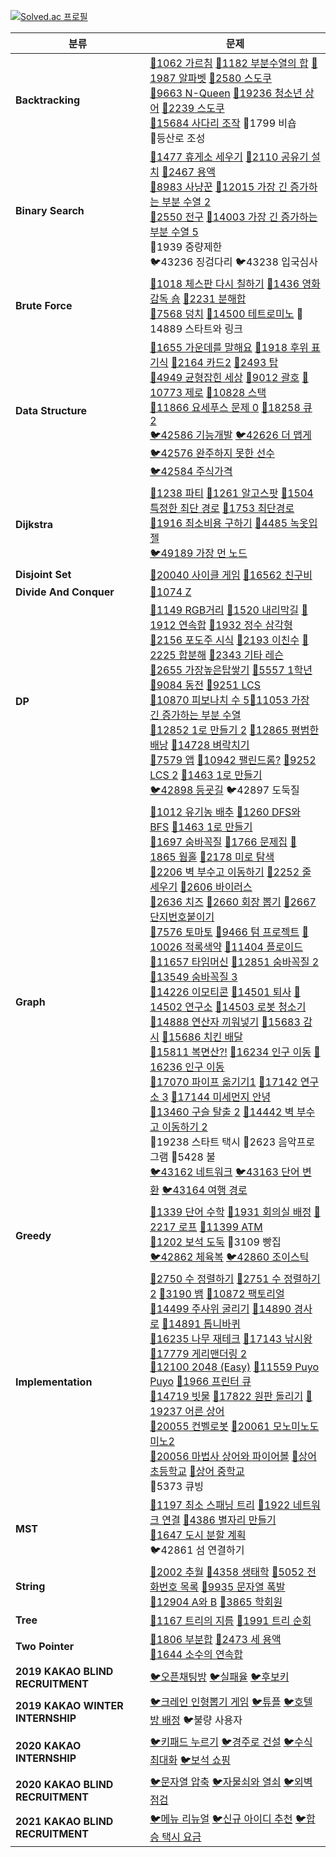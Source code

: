 [![Solved.ac 프로필](http://mazassumnida.wtf/api/v2/generate_badge?boj=4z7l)](https://solved.ac/4z7l)




| 분류                             | 문제                                                         |
| -------------------------------- | ------------------------------------------------------------ |
| **Backtracking**                 | [🥇1062 가르침](https://www.acmicpc.net/problem/1062)  [🥈1182 부분수열의 합](https://www.acmicpc.net/problem/1182)  [🥇1987 알파벳](https://www.acmicpc.net/problem/1987)  [🥇2580 스도쿠](https://www.acmicpc.net/problem/2580)<br>[🥇9663 N-Queen](https://www.acmicpc.net/problem/9663)  [🥇19236 청소년 상어](https://www.acmicpc.net/problem/19236)  [🥇2239 스도쿠](https://www.acmicpc.net/problem/2239)<br>[🥇15684 사다리 조작](https://www.acmicpc.net/problem/15684)  🥇1799 비숍<br>📘등산로 조성 |
| **Binary Search**                | [🥇1477 휴게소 세우기](https://www.acmicpc.net/problem/1477)  [🥈2110 공유기 설치](https://www.acmicpc.net/problem/2110)  [🥇2467 용액](https://www.acmicpc.net/problem/2467)  <br/>[🥇8983 사냥꾼](https://www.acmicpc.net/problem/8983)  [🥇12015 가장 긴 증가하는 부분 수열 2](https://www.acmicpc.net/problem/12015)<br>[🥇2550 전구](http://boj.kr/2550)  [💎14003 가장 긴 증가하는 부분 수열 5](http://boj.kr/14003)<br>🥇1939 중량제한<br>🐦43236 징검다리  🐦43238 입국심사 |
| **Brute Force**                  | [🥈1018 체스판 다시 칠하기](https://www.acmicpc.net/problem/1018)  [🥈1436 영화감독 숌](https://www.acmicpc.net/problem/1436)  [🥉2231 분해합](https://www.acmicpc.net/problem/2231)  <br/>[🥈7568 덩치](https://www.acmicpc.net/problem/7568)  [🥇14500 테트로미노](https://www.acmicpc.net/problem/14500)  🥈14889 스타트와 링크 |
| **Data Structure**               | [🥇1655 가운데를 말해요](https://www.acmicpc.net/problem/1655)  [🥇1918 후위 표기식](https://www.acmicpc.net/problem/1918)  [🥈2164 카드2](https://www.acmicpc.net/problem/2164)  [🥇2493 탑](https://www.acmicpc.net/problem/2493)  <br>[🥈4949 균형잡힌 세상](https://www.acmicpc.net/problem/4949)  [🥈9012 괄호](https://www.acmicpc.net/problem/9012)  [🥈10773 제로](https://www.acmicpc.net/problem/10773)  [🥈10828 스택](https://www.acmicpc.net/problem/10828)  <br/>[🥈11866 요세푸스 문제 0](https://www.acmicpc.net/problem/11866)  [🥈18258 큐 2](https://www.acmicpc.net/problem/18258)  <br/>[🐦42586 기능개발](https://programmers.co.kr/learn/courses/30/lessons/42586)  [🐦42626 더 맵게](https://programmers.co.kr/learn/courses/30/lessons/42626)  [🐦42576 완주하지 못한 선수](https://programmers.co.kr/learn/courses/30/lessons/42576)<br>[🐦42584 주식가격](https://programmers.co.kr/learn/courses/30/lessons/42584) |
| **Dijkstra**                     | [🥇1238 파티](https://www.acmicpc.net/problem/1238)  [🥇1261 알고스팟](https://www.acmicpc.net/problem/1261)  [🥇1504 특정한 최단 경로](https://www.acmicpc.net/problem/1504)  [🥇1753 최단경로](https://www.acmicpc.net/problem/1753)<br>[🥇1916 최소비용 구하기](https://www.acmicpc.net/problem/1916)  [🥇4485 녹옷입젤](http://boj.kr/4485)<br>[🐦49189 가장 먼 노드](https://programmers.co.kr/learn/courses/30/lessons/49189) |
| **Disjoint Set**                 | [🥇20040 사이클 게임](https://www.acmicpc.net/problem/20040)  [🥇16562 친구비](http://boj.kr/16562) |
| **Divide And Conquer**           | [🥈1074 Z](https://www.acmicpc.net/problem/1074)              |
| **DP**                           | [🥈1149 RGB거리](https://www.acmicpc.net/problem/1149)  [🥇1520 내리막길](https://www.acmicpc.net/problem/1520)  [🥈1912 연속합](https://www.acmicpc.net/problem/1912)  [🥈1932 정수 삼각형](https://www.acmicpc.net/problem/1932)<br/>[🥈2156 포도주 시식](https://www.acmicpc.net/problem/2156)  [🥈2193 이친수](https://www.acmicpc.net/problem/2193)  [🥇2225 합분해](https://www.acmicpc.net/problem/2225)  [🥈2343 기타 레슨](https://www.acmicpc.net/problem/2343)<br/>[🥇2655 가장높은탑쌓기](https://www.acmicpc.net/problem/2655)  [🥇5557 1학년](https://www.acmicpc.net/problem/5557) [🥈9084 동전](https://www.acmicpc.net/problem/9084)  [🥇9251 LCS](https://www.acmicpc.net/problem/9251)  <br/>[🥉10870 피보나치 수 5](https://www.acmicpc.net/problem/10870)[🥈11053 가장 긴 증가하는 부분 수열](https://www.acmicpc.net/problem/11053)<br/>[🥈12852 1로 만들기 2](https://www.acmicpc.net/problem/12852)  [🥇12865 평범한 배낭](https://www.acmicpc.net/problem/12865)  [🥇14728 벼락치기](https://www.acmicpc.net/problem/14728)<br/>[🥇7579 앱](https://www.acmicpc.net/problem/7579)  [🥇10942 팰린드롬?](https://www.acmicpc.net/problem/10942)  [🥇9252 LCS 2](https://www.acmicpc.net/problem/9252)  [🥈1463 1로 만들기](https://www.acmicpc.net/problem/1463)<br/>[🐦42898 등굣길](https://programmers.co.kr/learn/courses/30/lessons/42898)  🐦42897 도둑질 |
| **Graph**                        | [🥈1012 유기농 배추](https://www.acmicpc.net/problem/1012)  [🥈1260 DFS와 BFS](https://www.acmicpc.net/problem/1260)  [🥈1463 1로 만들기](https://www.acmicpc.net/problem/1463)<br>[🥈1697 숨바꼭질](https://www.acmicpc.net/problem/1697)  [🥇1766 문제집](https://www.acmicpc.net/problem/1766)  [🥇1865 웜홀](https://www.acmicpc.net/problem/1865)  [🥈2178 미로 탐색](https://www.acmicpc.net/problem/2178)<br>[🥇2206 벽 부수고 이동하기](https://www.acmicpc.net/problem/2206)  [🥇2252 줄 세우기](https://www.acmicpc.net/problem/2252)  [🥈2606 바이러스](https://www.acmicpc.net/problem/2606)<br>[🥇2636 치즈](https://www.acmicpc.net/problem/2636)  [🥇2660 회장 뽑기](https://www.acmicpc.net/problem/2660)  [🥈2667 단지번호붙이기](https://www.acmicpc.net/problem/2667)<br>[🥈7576 토마토](https://www.acmicpc.net/problem/7576)  [🥇9466 텀 프로젝트](https://www.acmicpc.net/problem/9466)  [🥇10026 적록색약](https://www.acmicpc.net/problem/10026)  [🥇11404 플로이드](https://www.acmicpc.net/problem/11404)<br>[🥇11657 타임머신](https://www.acmicpc.net/problem/11657)  [🥇12851 숨바꼭질 2](https://www.acmicpc.net/problem/12851)  [🥇13549 숨바꼭질 3](https://www.acmicpc.net/problem/13549)<br>[🥇14226 이모티콘](https://www.acmicpc.net/problem/14226)  [🥈14501 퇴사](https://www.acmicpc.net/problem/14501)  [🥇14502 연구소](https://www.acmicpc.net/problem/14502)  [🥇14503 로봇 청소기](https://www.acmicpc.net/problem/14503)<br>[🥈14888 연산자 끼워넣기](https://www.acmicpc.net/problem/14888)  [🥇15683 감시](https://www.acmicpc.net/problem/15683)  [🥇15686 치킨 배달](https://www.acmicpc.net/problem/15686)<br>[🥇15811 복면산?!](https://www.acmicpc.net/problem/15811)  [🥇16234 인구 이동](https://www.acmicpc.net/problem/16234)  [🥇16236 인구 이동](https://www.acmicpc.net/problem/16236)<br>[🥇17070 파이프 옮기기1](https://www.acmicpc.net/problem/17070)  [🥇17142 연구소 3](https://www.acmicpc.net/problem/17142)  [🥇17144 미세먼지 안녕](https://www.acmicpc.net/problem/17144)<br>[🥇13460 구슬 탈출 2](https://www.acmicpc.net/problem/13460)  [🥇14442 벽 부수고 이동하기 2](http://boj.kr/14442)<br>🥇19238 스타트 택시  🥇2623 음악프로그램  🥇5428 불<br>[🐦43162 네트워크](https://programmers.co.kr/learn/courses/30/lessons/43162)  [🐦43163 단어 변환](https://programmers.co.kr/learn/courses/30/lessons/43163)  [🐦43164 여행 경로](https://programmers.co.kr/learn/courses/30/lessons/43164) |
| **Greedy**                       | [🥇1339 단어 수학](https://www.acmicpc.net/problem/1339)  [🥈1931 회의실 배정](https://www.acmicpc.net/problem/1931)  [🥈2217 로프](https://www.acmicpc.net/problem/2217)  [🥈11399 ATM](https://www.acmicpc.net/problem/11399)<br>[🥇1202 보석 도둑](https://www.acmicpc.net/problem/1202)  🥇3109 빵집<br>[🐦42862 체육복](https://programmers.co.kr/learn/courses/30/lessons/42862)  [🐦42860 조이스틱](https://programmers.co.kr/learn/courses/30/lessons/42860) |
| **Implementation**               | [🥉2750 수 정렬하기](https://www.acmicpc.net/problem/2750)  [🥈2751 수 정렬하기 2](https://www.acmicpc.net/problem/2751)  [🥇3190 뱀](https://www.acmicpc.net/problem/3190)  [🥉10872 팩토리얼](https://www.acmicpc.net/problem/10872)<br>[🥇14499 주사위 굴리기](https://www.acmicpc.net/problem/14499)  [🥇14890 경사로](https://www.acmicpc.net/problem/14890)  [🥇14891 톱니바퀴](https://www.acmicpc.net/problem/14891)<br/>[🥇16235 나무 재테크](https://www.acmicpc.net/problem/16235)  [🥇17143 낚시왕](https://www.acmicpc.net/problem/17143)  [🥇17779 게리맨더링 2](https://www.acmicpc.net/problem/17779)<br>[🥇12100 2048 (Easy)](https://www.acmicpc.net/problem/12100)  [🥇11559 Puyo Puyo](https://www.acmicpc.net/problem/11559)  [🥈1966 프린터 큐](https://www.acmicpc.net/problem/1966)  <br>[🥇14719 빗물](https://www.acmicpc.net/problem/14719)  [🥇17822 원판 돌리기](http://boj.kr/17822)  [🥇19237 어른 상어](http://boj.kr/19237)<br>[🥈20055 컨벨로봇](http://boj.kr/20055)  [🥇20061 모노미노도미노2](http://boj.kr/20061)<br>[🥇20056 마법사 상어와 파이어볼](http://boj.kr/20056)  [🥈상어 초등학교](http://boj.kr/21608)  [🥇상어 중학교](http://boj.kr/21609)<br>💎5373 큐빙 |
| **MST**                          | [🥇1197 최소 스패닝 트리](https://www.acmicpc.net/problem/1197)  [🥇1922 네트워크 연결](https://www.acmicpc.net/problem/1922)  [🥇4386 별자리 만들기](https://www.acmicpc.net/problem/4386)<br>[🥇1647 도시 분할 계획](https://www.acmicpc.net/problem/1647)<br>🐦42861 섬 연결하기 |
| **String**                       | [🥇2002 추월](https://www.acmicpc.net/problem/2002)  [🥇4358 생태학](https://www.acmicpc.net/problem/4358)  [🥇5052 전화번호 목록](https://www.acmicpc.net/problem/5052)  [🥇9935 문자열 폭발](https://www.acmicpc.net/problem/9935)<br/>[🥇12904 A와 B](https://www.acmicpc.net/problem/12904)  [🥇3865 학회원](http://boj.kr/3865) |
| **Tree**                         | [🥇1167 트리의 지름](https://www.acmicpc.net/problem/1167)  [🥈1991 트리 순회](https://www.acmicpc.net/problem/1991) |
| **Two Pointer**                  | [🥇1806 부분합](https://www.acmicpc.net/problem/1806)  [🥇2473 세 용액](https://www.acmicpc.net/problem/2473)<br>[🥇1644 소수의 연속합](http://boj.kr/1644) |
| **2019 KAKAO BLIND RECRUITMENT** | [🐦오픈채팅방](https://programmers.co.kr/learn/courses/30/lessons/42888)  [🐦실패율](https://programmers.co.kr/learn/courses/30/lessons/42889)  [🐦후보키](https://programmers.co.kr/learn/courses/30/lessons/42890) |
| **2019 KAKAO WINTER INTERNSHIP** | [🐦크레인 인형뽑기 게임](https://programmers.co.kr/learn/courses/30/lessons/64061)  [🐦튜플](https://programmers.co.kr/learn/courses/30/lessons/64065)  [🐦호텔 방 배정](https://programmers.co.kr/learn/courses/30/lessons/64063)  🐦불량 사용자 |
| **2020 KAKAO INTERNSHIP**        | [🐦키패드 누르기](https://programmers.co.kr/learn/courses/30/lessons/67256)  [🐦경주로 건설](https://programmers.co.kr/learn/courses/30/lessons/67259)  [🐦수식 최대화](https://programmers.co.kr/learn/courses/30/lessons/67257)  [🐦보석 쇼핑](https://programmers.co.kr/learn/courses/30/lessons/67258) |
| **2020 KAKAO BLIND RECRUITMENT** | [🐦문자열 압축](https://programmers.co.kr/learn/courses/30/lessons/60057)  [🐦자물쇠와 열쇠](https://programmers.co.kr/learn/courses/30/lessons/60059)  [🐦외벽 점검](https://programmers.co.kr/learn/courses/30/lessons/60062) |
| **2021 KAKAO BLIND RECRUITMENT** | [🐦메뉴 리뉴얼](https://programmers.co.kr/learn/courses/30/lessons/72411)  [🐦신규 아이디 추천](https://programmers.co.kr/learn/courses/30/lessons/72410)  [🐦합승 택시 요금](https://programmers.co.kr/learn/courses/30/lessons/72413) |

<!--

[💎](http://boj.kr/)

[🥈](http://boj.kr/)

[🥇](http://boj.kr/)

[🐦](https://programmers.co.kr/learn/courses/30/lessons/)

📘

[🥈🥇](https://www.acmicpc.net/problem/)

-->